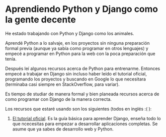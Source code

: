 # Aprendiendo Python y Django como la gente decente

He estado trabajando con Python y Django como los animales.

Aprendé Python a lo salvaje, en los proyectos sin ninguna preparación formal previa (aunque ya sabía como programar en otros
lenguajes) y empecé a programar en Python para la web con la poca preparación que tenía.

Después leí algunos recursos acerca de Python para entrenarme. Entonces empecé a trabajar en Django sin incluso haber leído el tutorial oficial, programando los proyectos y buscando en Google lo que necesitara (terminaba casi siempre en StackOverflow, para variar).

Es tiempo de studiar de manera formal y bien planeada recursos acerca de como programar con Django de la manera correcta.

Los recursos que estaré usando son los siguientes (todos en inglés :( ):

1. [El tutorial oficial](https://docs.djangoproject.com/en/2.0/intro/tutorial01/). Es la guía básica para aprender Django, enseña todo lo que ncecesitas para empezar a desarrollar aplicaciones completas. Se asume que ya sabes de desarrollo web y Python.